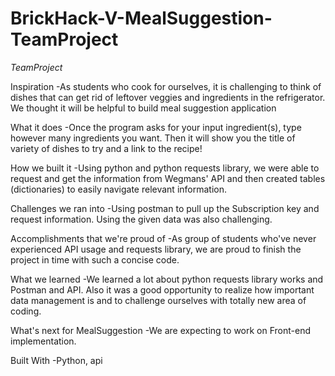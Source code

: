 # BrickHack-V-MealSuggestion-TeamProject
*TeamProject*

Inspiration
-As students who cook for ourselves, it is challenging to think of dishes that can get rid of leftover veggies and ingredients in the refrigerator. We thought it will be helpful to build meal suggestion application

What it does
-Once the program asks for your input ingredient(s), type however many ingredients you want. Then it will show you the title of variety of dishes to try and a link to the recipe!

How we built it
-Using python and python requests library, we were able to request and get the information from Wegmans' API and then created tables (dictionaries) to easily navigate relevant information.

Challenges we ran into
-Using postman to pull up the Subscription key and request information. Using the given data was also challenging.

Accomplishments that we're proud of
-As group of students who've never experienced API usage and requests library, we are proud to finish the project in time with such a concise code.

What we learned
-We learned a lot about python requests library works and Postman and API. Also it was a good opportunity to realize how important data management is and to challenge ourselves with totally new area of coding.

What's next for MealSuggestion
-We are expecting to work on Front-end implementation.

Built With
-Python, api
